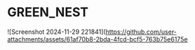 # GREEN_NEST
![Screenshot 2024-11-29 221841](https://github.com/user-attachments/assets/61af70b8-2bda-4fcd-bcf5-763b75e6175e
